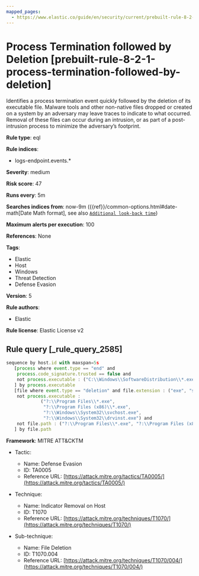 ```yaml
---
mapped_pages:
  - https://www.elastic.co/guide/en/security/current/prebuilt-rule-8-2-1-process-termination-followed-by-deletion.html
---
```


# Process Termination followed by Deletion [prebuilt-rule-8-2-1-process-termination-followed-by-deletion]

Identifies a process termination event quickly followed by the deletion of its executable file. Malware tools and other non-native files dropped or created on a system by an adversary may leave traces to indicate to what occurred. Removal of these files can occur during an intrusion, or as part of a post-intrusion process to minimize the adversary’s footprint.

**Rule type**: eql

**Rule indices**:

* logs-endpoint.events.*

**Severity**: medium

**Risk score**: 47

**Runs every**: 5m

**Searches indices from**: now-9m ({{ref}}/common-options.html#date-math[Date Math format], see also [`Additional look-back time`](docs-content://solutions/security/detect-and-alert/create-detection-rule.md#rule-schedule))

**Maximum alerts per execution**: 100

**References**: None

**Tags**:

* Elastic
* Host
* Windows
* Threat Detection
* Defense Evasion

**Version**: 5

**Rule authors**:

* Elastic

**Rule license**: Elastic License v2

## Rule query [_rule_query_2585]

```js
sequence by host.id with maxspan=5s
   [process where event.type == "end" and
    process.code_signature.trusted == false and
    not process.executable : ("C:\\Windows\\SoftwareDistribution\\*.exe", "C:\\Windows\\WinSxS\\*.exe")
   ] by process.executable
   [file where event.type == "deletion" and file.extension : ("exe", "scr", "com") and
    not process.executable :
             ("?:\\Program Files\\*.exe",
              "?:\\Program Files (x86)\\*.exe",
              "?:\\Windows\\System32\\svchost.exe",
              "?:\\Windows\\System32\\drvinst.exe") and
    not file.path : ("?:\\Program Files\\*.exe", "?:\\Program Files (x86)\\*.exe")
   ] by file.path
```

**Framework**: MITRE ATT&CKTM

* Tactic:

    * Name: Defense Evasion
    * ID: TA0005
    * Reference URL: [https://attack.mitre.org/tactics/TA0005/](https://attack.mitre.org/tactics/TA0005/)

* Technique:

    * Name: Indicator Removal on Host
    * ID: T1070
    * Reference URL: [https://attack.mitre.org/techniques/T1070/](https://attack.mitre.org/techniques/T1070/)

* Sub-technique:

    * Name: File Deletion
    * ID: T1070.004
    * Reference URL: [https://attack.mitre.org/techniques/T1070/004/](https://attack.mitre.org/techniques/T1070/004/)



